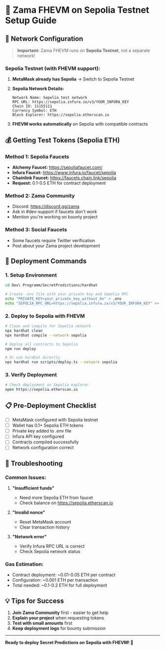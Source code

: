# 🔮 Zama FHEVM on Sepolia Testnet Setup Guide

## 📡 **Network Configuration**

> **Important:** Zama FHEVM runs on **Sepolia Testnet**, not a separate network!

### **Sepolia Testnet (with FHEVM support):**

1. **MetaMask already has Sepolia** → Switch to Sepolia Testnet

2. **Sepolia Network Details:**
   ```
   Network Name: Sepolia test network
   RPC URL: https://sepolia.infura.io/v3/YOUR_INFURA_KEY
   Chain ID: 11155111
   Currency Symbol: ETH
   Block Explorer: https://sepolia.etherscan.io
   ```

3. **FHEVM works automatically** on Sepolia with compatible contracts

## 💰 **Getting Test Tokens (Sepolia ETH)**

### **Method 1: Sepolia Faucets**
- **Alchemy Faucet:** https://sepoliafaucet.com/
- **Infura Faucet:** https://www.infura.io/faucet/sepolia
- **Chainlink Faucet:** https://faucets.chain.link/sepolia
- **Request:** 0.1-0.5 ETH for contract deployment

### **Method 2: Zama Community**
- Discord: https://discord.gg/zama
- Ask in #dev-support if faucets don't work
- Mention you're working on bounty project

### **Method 3: Social Faucets**
- Some faucets require Twitter verification
- Post about your Zama project development

## 🚀 **Deployment Commands**

### **1. Setup Environment**
```bash
cd Dev\ Programm/SecretPredictions/hardhat

# Create .env file with your private key and Sepolia RPC
echo "PRIVATE_KEY=your_private_key_without_0x" > .env
echo "SEPOLIA_RPC_URL=https://sepolia.infura.io/v3/YOUR_INFURA_KEY" >> .env
```

### **2. Deploy to Sepolia with FHEVM**
```bash
# Clean and compile for Sepolia network
npx hardhat clean
npx hardhat compile --network sepolia

# Deploy all contracts to Sepolia
npm run deploy

# Or use hardhat directly
npx hardhat run scripts/deploy.ts --network sepolia
```

### **3. Verify Deployment**
```bash
# Check deployment on Sepolia explorer
open https://sepolia.etherscan.io
```

## 📋 **Pre-Deployment Checklist**

- [ ] MetaMask configured with Sepolia testnet
- [ ] Wallet has 0.1+ Sepolia ETH tokens
- [ ] Private key added to .env file
- [ ] Infura API key configured
- [ ] Contracts compiled successfully
- [ ] Network configuration correct

## 🔧 **Troubleshooting**

### **Common Issues:**

1. **"Insufficient funds"**
   - Need more Sepolia ETH from faucet
   - Check balance on https://sepolia.etherscan.io

2. **"Invalid nonce"**
   - Reset MetaMask account
   - Clear transaction history

3. **"Network error"**
   - Verify Infura RPC URL is correct
   - Check Sepolia network status

### **Gas Estimation:**
- Contract deployment: ~0.01-0.05 ETH per contract
- Configuration: ~0.001 ETH per transaction
- Total needed: ~0.1-0.2 ETH for full deployment

## 💡 **Tips for Success**

1. **Join Zama Community** first - easier to get help
2. **Explain your project** when requesting tokens
3. **Test with small amounts** first
4. **Keep deployment logs** for bounty submission

---

**Ready to deploy Secret Predictions on Sepolia with FHEVM! 🚀**
